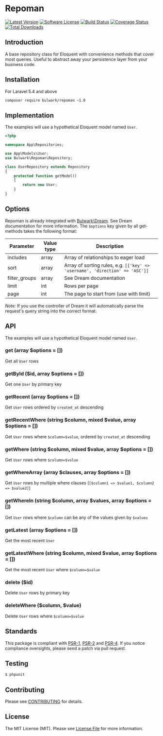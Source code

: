# Repoman

[![Latest Version](https://img.shields.io/badge/release-v1.0.2-blue.svg?style=flat-square)](https://github.com/bulwark1374/repoman/releases)
[![Software License](https://img.shields.io/badge/license-MIT-brightgreen.svg?style=flat-square)](LICENSE)
[![Build Status](https://travis-ci.org/bulwark1374/repoman.svg?branch=master)](https://travis-ci.org/bulwark1374/repoman)
[![Coverage Status](https://coveralls.io/repos/github/bulwark1374/repoman/badge.svg?branch=master)](https://coveralls.io/github/bulwark1374/repoman)
[![Total Downloads](https://img.shields.io/badge/downloads-1-red.svg?style=flat-square)](https://packagist.org/packages/bulwark/repoman)

## Introduction

A base repository class for Eloquent with convenience methods that cover most queries. Useful to abstract away
your persistence layer from your business code.

## Installation

For Laravel 5.4 and above

```bash
composer require bulwark/repoman ~1.0
```

## Implementation

The examples will use a hypothetical Eloquent model named `User`.

```php
<?php

namespace App\Repositories;

use App\Models\User;
use Bulwark\Repoman\Repository;

class UserRepository extends Repository
{
    protected function getModel()
    {
        return new User;
    }
}
```

## Options

Repoman is already integrated with [Bulwark\Dream](https://github.com/bulwark1374/dream).
See Dream documentation for more information.
The `$options` key given by all get-methods takes the following format:

Parameter | Value type | Description
--------- | ---------- | -----------
includes | array | Array of relationships to eager load
sort | array | Array of sorting rules, e.g. `[['key' => 'username', 'direction' => 'ASC']]`
filter_groups | array | See Dream documentation
limit | int | Rows per page
page | int | The page to start from (use with limit)

*Note:* If you use the controller of Dream it will automatically parse the request's
query string into the correct format.

## API

The examples will use a hypothetical Eloquent model named `User`.

### get (array $options = [])

Get all `User` rows

### getById ($id, array $options = [])

Get one `User` by primary key

### getRecent (array $options = [])

Get `User` rows ordered by `created_at` descending

### getRecentWhere (string $column, mixed $value, array $options = [])

Get `User` rows where `$column=$value`, ordered by `created_at` descending

### getWhere (string $column, mixed $value, array $options = [])

Get `User` rows where `$column=$value`

### getWhereArray (array $clauses, array $options = [])

Get `User` rows by multiple where clauses (`[$column1 => $value1, $column2 => $value2]`)

### getWhereIn (string $column, array $values, array $options = [])

Get `User` rows where `$column` can be any of the values given by `$values`

### getLatest (array $options = [])

Get the most recent `User`

### getLatestWhere (string $column, mixed $value, array $options = [])

Get the most recent `User` where `$column=$value`

### delete ($id)

Delete `User` rows by primary key

### deleteWhere ($column, $value)

Delete `User` rows where `$column=$value`

## Standards

This package is compliant with [PSR-1], [PSR-2] and [PSR-4]. If you notice compliance oversights,
please send a patch via pull request.

[PSR-1]: https://github.com/php-fig/fig-standards/blob/master/accepted/PSR-1-basic-coding-standard.md
[PSR-2]: https://github.com/php-fig/fig-standards/blob/master/accepted/PSR-2-coding-style-guide.md
[PSR-4]: https://github.com/php-fig/fig-standards/blob/master/accepted/PSR-4-autoloader.md

## Testing

``` bash
$ phpunit
```

## Contributing

Please see [CONTRIBUTING](https://github.com/bulwark1374/repoman/blob/master/CONTRIBUTING.md) for details.

## License

The MIT License (MIT). Please see [License File](https://github.com/bulwark1374/repoman/blob/master/LICENSE) for more information.
